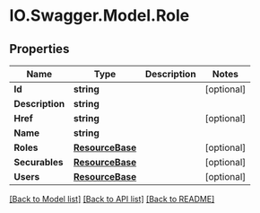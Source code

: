 # IO.Swagger.Model.Role
## Properties

Name | Type | Description | Notes
------------ | ------------- | ------------- | -------------
**Id** | **string** |  | [optional] 
**Description** | **string** |  | 
**Href** | **string** |  | [optional] 
**Name** | **string** |  | 
**Roles** | [**ResourceBase**](ResourceBase.md) |  | [optional] 
**Securables** | [**ResourceBase**](ResourceBase.md) |  | [optional] 
**Users** | [**ResourceBase**](ResourceBase.md) |  | [optional] 

[[Back to Model list]](../README.md#documentation-for-models) [[Back to API list]](../README.md#documentation-for-api-endpoints) [[Back to README]](../README.md)

